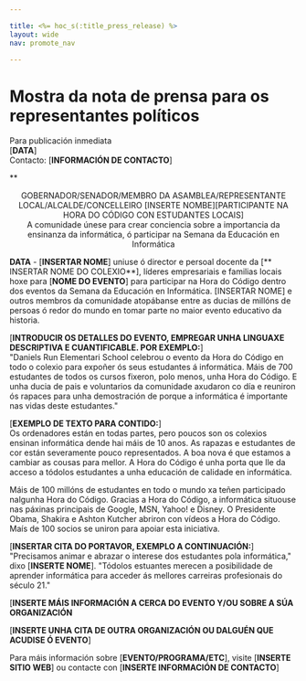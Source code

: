 ```yaml
---

title: <%= hoc_s(:title_press_release) %>
layout: wide
nav: promote_nav

---
```


# Mostra da nota de prensa para os representantes políticos

Para publicación inmediata  
[**DATA**]  
Contacto: [**INFORMACIÓN DE CONTACTO**]  
  


**

<center>
  GOBERNADOR/SENADOR/MEMBRO DA ASAMBLEA/REPRESENTANTE LOCAL/ALCALDE/CONCELLEIRO [INSERTE NOMBE][PARTICIPANTE NA HORA DO CÓDIGO CON ESTUDANTES LOCAIS]</strong><br /> A comunidade únese para crear conciencia sobre a importancia da ensinanza da informática, ó participar na Semana da Educación en Informática
</center>

  
  
</p> 

**DATA** - [**INSERTAR NOME**] uniuse ó director e persoal docente da [** INSERTAR NOME DO COLEXIO**], líderes empresariais e familias locais hoxe para [**NOME DO EVENTO**] para participar na Hora do Código dentro dos eventos da Semana da Educación en Informática. [INSERTAR NOME] e outros membros da comunidade atopábanse entre as ducias de millóns de persoas ó redor do mundo en tomar parte no maior evento educativo da historia.

[**INTRODUCIR OS DETALLES DO EVENTO, EMPREGAR UNHA LINGUAXE DESCRIPTIVA E CUANTIFICABLE. POR EXEMPLO:**]  
"Daniels Run Elementari School celebrou o evento da Hora do Código en todo o colexio para expoñer ós seus estudantes á informática. Máis de 700 estudantes de todos os cursos fixeron, polo menos, unha Hora do Código. E unha ducia de pais e voluntarios da comunidade axudaron co día e reuniron ós rapaces para unha demostración de porque a informática é importante nas vidas deste estudantes."

[**EXEMPLO DE TEXTO PARA CONTIDO:**]  
Os ordenadores están en todas partes, pero poucos son os colexios ensinan informática dende hai máis de 10 anos. As rapazas e estudantes de cor están severamente pouco representados. A boa nova é que estamos a cambiar as cousas para mellor. A Hora do Código é unha porta que lle da acceso a tódolos estudantes a unha educación de calidade en informática.

Máis de 100 millóns de estudantes en todo o mundo xa teñen participado nalgunha Hora do Código. Gracias a Hora do Código, a informática situouse nas páxinas principais de Google, MSN, Yahoo! e Disney. O Presidente Obama, Shakira e Ashton Kutcher abriron con vídeos a Hora do Código. Maís de 100 socios se uniron para apoiar esta iniciativa.

[**INSERTAR CITA DO PORTAVOR, EXEMPLO A CONTINUACIÓN:**]  
"Precisamos animar e abrazar o interese dos estudantes pola informática," dixo [**INSERTE NOME**]. "Tódolos estuantes merecen a posibilidade de aprender informática para acceder ás mellores carreiras profesionais do século 21."

[**INSERTE MÁIS INFORMACIÓN A CERCA DO EVENTO Y/OU SOBRE A SÚA ORGANIZACIÓN**

[**INSERTE UNHA CITA DE OUTRA ORGANIZACIÓN OU DALGUÉN QUE ACUDISE Ó EVENTO**]

Para máis información sobre [**EVENTO/PROGRAMA/ETC**], visite [**INSERTE SITIO WEB**] ou contacte con [**INSERTE INFORMACIÓN DE CONTACTO**]